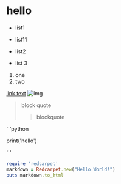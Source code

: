 # hello

- list1
* list11
- list2
+ list 3
1. one
2. two

[link text](/code2.txt)
![img](/image.jpg)

> block quote
> > blockquote


'''python

print('hello')

'''
```ruby
require 'redcarpet'
markdown = Redcarpet.new("Hello World!")
puts markdown.to_html
```
